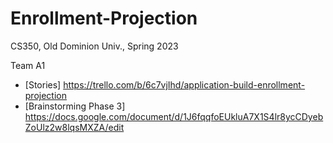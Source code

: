 # Enrollment-Projection

CS350, Old Dominion Univ., Spring 2023

Team A1

* [Stories] https://trello.com/b/6c7vjIhd/application-build-enrollment-projection
* [Brainstorming Phase 3] https://docs.google.com/document/d/1J6fqqfoEUkluA7X1S4lr8ycCDyebZoUlz2w8lqsMXZA/edit
